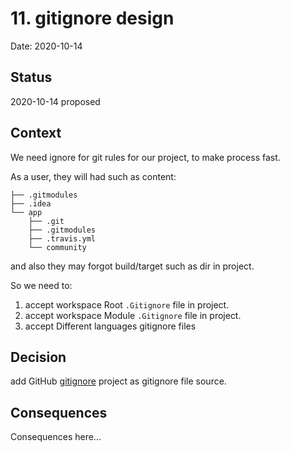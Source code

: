 # 11. gitignore design

Date: 2020-10-14

## Status

2020-10-14 proposed

## Context

We need ignore for git rules for our project, to make process fast.


As a user, they will had such as content:

```
├── .gitmodules
├── .idea
└── app
    ├── .git
    ├── .gitmodules
    ├── .travis.yml
    └── community
```

and also they may forgot build/target such as dir in project.

So we need to:

1. accept workspace Root `.Gitignore` file in project.
2. accept workspace Module `.Gitignore` file in project.
3. accept Different languages gitignore files

## Decision

add GitHub [gitignore](https://github.com/github/gitignore) project as gitignore file source.

## Consequences

Consequences here...
